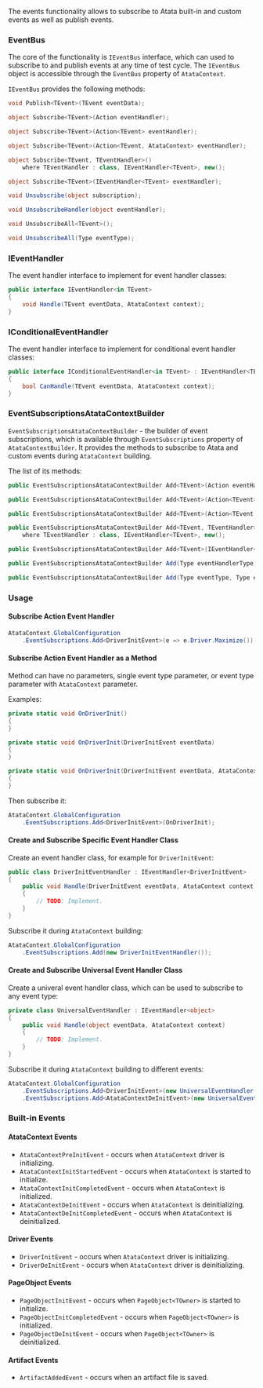 The events functionality allows to subscribe to Atata built-in and custom events as well as publish events.

### EventBus

The core of the functionality is `IEventBus` interface,
which can used to subscribe to and publish events at any time of test cycle.
The `IEventBus` object is accessible through the `EventBus` property of `AtataContext`.

`IEventBus` provides the following methods:

```cs
void Publish<TEvent>(TEvent eventData);

object Subscribe<TEvent>(Action eventHandler);

object Subscribe<TEvent>(Action<TEvent> eventHandler);

object Subscribe<TEvent>(Action<TEvent, AtataContext> eventHandler);

object Subscribe<TEvent, TEventHandler>()
    where TEventHandler : class, IEventHandler<TEvent>, new();

object Subscribe<TEvent>(IEventHandler<TEvent> eventHandler);

void Unsubscribe(object subscription);

void UnsubscribeHandler(object eventHandler);

void UnsubscribeAll<TEvent>();

void UnsubscribeAll(Type eventType);
```

### IEventHandler

The event handler interface to implement for event handler classes:

```cs
public interface IEventHandler<in TEvent>
{
    void Handle(TEvent eventData, AtataContext context);
}
```

### IConditionalEventHandler

The event handler interface to implement for conditional event handler classes:

```cs
public interface IConditionalEventHandler<in TEvent> : IEventHandler<TEvent>
{
    bool CanHandle(TEvent eventData, AtataContext context);
}
```

### EventSubscriptionsAtataContextBuilder

`EventSubscriptionsAtataContextBuilder` - the builder of event subscriptions, which is available through `EventSubscriptions` property of `AtataContextBuilder`.
It provides the methods to subscribe to Atata and custom events during `AtataContext` building.

The list of its methods:

```cs
public EventSubscriptionsAtataContextBuilder Add<TEvent>(Action eventHandler);

public EventSubscriptionsAtataContextBuilder Add<TEvent>(Action<TEvent> eventHandler);

public EventSubscriptionsAtataContextBuilder Add<TEvent>(Action<TEvent, AtataContext> eventHandler);

public EventSubscriptionsAtataContextBuilder Add<TEvent, TEventHandler>()
    where TEventHandler : class, IEventHandler<TEvent>, new();

public EventSubscriptionsAtataContextBuilder Add<TEvent>(IEventHandler<TEvent> eventHandler);

public EventSubscriptionsAtataContextBuilder Add(Type eventHandlerType);

public EventSubscriptionsAtataContextBuilder Add(Type eventType, Type eventHandlerType);
```

### Usage

#### Subscribe Action Event Handler

```cs
AtataContext.GlobalConfiguration
    .EventSubscriptions.Add<DriverInitEvent>(e => e.Driver.Maximize());
```

#### Subscribe Action Event Handler as a Method

Method can have no parameters, single event type parameter, or event type parameter with `AtataContext` parameter.

Examples:

```cs
private static void OnDriverInit()
{
}
```

```cs
private static void OnDriverInit(DriverInitEvent eventData)
{
}
```

```cs
private static void OnDriverInit(DriverInitEvent eventData, AtataContext context)
{
}
```

Then subscribe it:

```cs
AtataContext.GlobalConfiguration
    .EventSubscriptions.Add<DriverInitEvent>(OnDriverInit);
```

#### Create and Subscribe Specific Event Handler Class

Create an event handler class, for example for `DriverInitEvent`:

```cs
public class DriverInitEventHandler : IEventHandler<DriverInitEvent>
{
    public void Handle(DriverInitEvent eventData, AtataContext context)
    {
        // TODO: Implement.
    }
}
```

Subscribe it during `AtataContext` building:

```cs
AtataContext.GlobalConfiguration
    .EventSubscriptions.Add(new DriverInitEventHandler());
```

#### Create and Subscribe Universal Event Handler Class

Create a univeral event handler class, which can be used to subscribe to any event type:

```cs
private class UniversalEventHandler : IEventHandler<object>
{
    public void Handle(object eventData, AtataContext context)
    {
        // TODO: Implement.
    }
}
```

Subscribe it during `AtataContext` building to different events:

```cs
AtataContext.GlobalConfiguration
    .EventSubscriptions.Add<DriverInitEvent>(new UniversalEventHandler())
    .EventSubscriptions.Add<AtataContextDeInitEvent>(new UniversalEventHandler());
```

### Built-in Events

#### AtataContext Events

- `AtataContextPreInitEvent` - occurs when `AtataContext` driver is initializing.
- `AtataContextInitStartedEvent` - occurs when `AtataContext` is started to initialize.
- `AtataContextInitCompletedEvent` - occurs when `AtataContext` is initialized.
- `AtataContextDeInitEvent` - occurs when `AtataContext` is deinitializing.
- `AtataContextDeInitCompletedEvent` - occurs when `AtataContext` is deinitialized.

#### Driver Events

- `DriverInitEvent` - occurs when `AtataContext` driver is initializing.
- `DriverDeInitEvent` - occurs when `AtataContext` driver is deinitializing.

#### PageObject Events

- `PageObjectInitEvent` - occurs when `PageObject<TOwner>` is started to initialize.
- `PageObjectInitCompletedEvent` - occurs when `PageObject<TOwner>` is initialized.
- `PageObjectDeInitEvent` - occurs when `PageObject<TOwner>` is deinitialized.

#### Artifact Events

- `ArtifactAddedEvent` - occurs when an artifact file is saved.